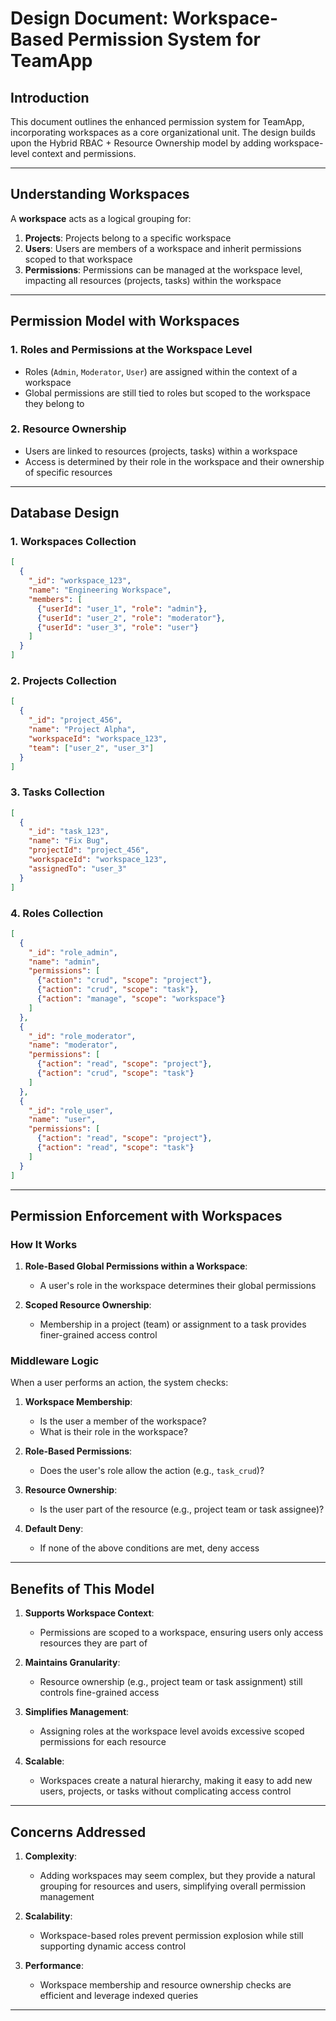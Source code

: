 # Design Document: Workspace-Based Permission System for TeamApp

## Introduction

This document outlines the enhanced permission system for TeamApp, incorporating workspaces as a core organizational unit. The design builds upon the Hybrid RBAC + Resource Ownership model by adding workspace-level context and permissions.

---

## Understanding Workspaces

A **workspace** acts as a logical grouping for:
1. **Projects**: Projects belong to a specific workspace
2. **Users**: Users are members of a workspace and inherit permissions scoped to that workspace
3. **Permissions**: Permissions can be managed at the workspace level, impacting all resources (projects, tasks) within the workspace

---

## Permission Model with Workspaces

### 1. Roles and Permissions at the Workspace Level
- Roles (`Admin`, `Moderator`, `User`) are assigned within the context of a workspace
- Global permissions are still tied to roles but scoped to the workspace they belong to

### 2. Resource Ownership
- Users are linked to resources (projects, tasks) within a workspace
- Access is determined by their role in the workspace and their ownership of specific resources

---

## Database Design

### 1. Workspaces Collection
```json
[
  {
    "_id": "workspace_123",
    "name": "Engineering Workspace",
    "members": [
      {"userId": "user_1", "role": "admin"},
      {"userId": "user_2", "role": "moderator"},
      {"userId": "user_3", "role": "user"}
    ]
  }
]
```

### 2. Projects Collection
```json
[
  {
    "_id": "project_456",
    "name": "Project Alpha",
    "workspaceId": "workspace_123",
    "team": ["user_2", "user_3"]
  }
]
```

### 3. Tasks Collection
```json
[
  {
    "_id": "task_123",
    "name": "Fix Bug",
    "projectId": "project_456",
    "workspaceId": "workspace_123",
    "assignedTo": "user_3"
  }
]
```

### 4. Roles Collection
```json
[
  {
    "_id": "role_admin",
    "name": "admin",
    "permissions": [
      {"action": "crud", "scope": "project"},
      {"action": "crud", "scope": "task"},
      {"action": "manage", "scope": "workspace"}
    ]
  },
  {
    "_id": "role_moderator",
    "name": "moderator",
    "permissions": [
      {"action": "read", "scope": "project"},
      {"action": "crud", "scope": "task"}
    ]
  },
  {
    "_id": "role_user",
    "name": "user",
    "permissions": [
      {"action": "read", "scope": "project"},
      {"action": "read", "scope": "task"}
    ]
  }
]
```

---

## Permission Enforcement with Workspaces

### How It Works
1. **Role-Based Global Permissions within a Workspace**:
   - A user's role in the workspace determines their global permissions

2. **Scoped Resource Ownership**:
   - Membership in a project (team) or assignment to a task provides finer-grained access control

### Middleware Logic
When a user performs an action, the system checks:
1. **Workspace Membership**:
   - Is the user a member of the workspace?
   - What is their role in the workspace?

2. **Role-Based Permissions**:
   - Does the user's role allow the action (e.g., `task_crud`)?

3. **Resource Ownership**:
   - Is the user part of the resource (e.g., project team or task assignee)?

4. **Default Deny**:
   - If none of the above conditions are met, deny access

---

## Benefits of This Model

1. **Supports Workspace Context**:
   - Permissions are scoped to a workspace, ensuring users only access resources they are part of

2. **Maintains Granularity**:
   - Resource ownership (e.g., project team or task assignment) still controls fine-grained access

3. **Simplifies Management**:
   - Assigning roles at the workspace level avoids excessive scoped permissions for each resource

4. **Scalable**:
   - Workspaces create a natural hierarchy, making it easy to add new users, projects, or tasks without complicating access control

---

## Concerns Addressed

1. **Complexity**:
   - Adding workspaces may seem complex, but they provide a natural grouping for resources and users, simplifying overall permission management

2. **Scalability**:
   - Workspace-based roles prevent permission explosion while still supporting dynamic access control

3. **Performance**:
   - Workspace membership and resource ownership checks are efficient and leverage indexed queries

---
